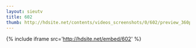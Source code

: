 ```yaml
---
layout: sieutv
title: 602
thumb: http://hdsite.net/contents/videos_screenshots/0/602/preview_360p.mp4.jpg
---
```

{% include iframe src='http://hdsite.net/embed/602' %}
 
